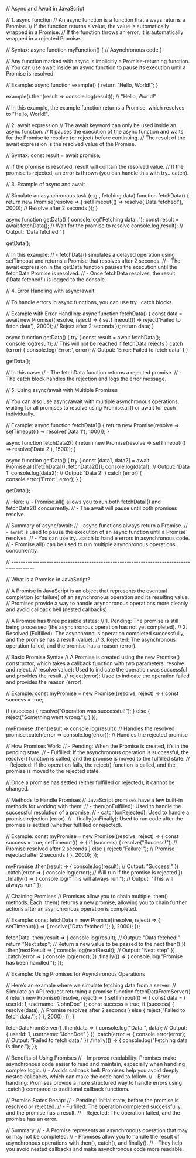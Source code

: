 // Async and Await in JavaScript

// 1. async function
// An async function is a function that always returns a Promise.
// If the function returns a value, the value is automatically wrapped in a Promise.
// If the function throws an error, it is automatically wrapped in a rejected Promise.

// Syntax:
async function myFunction() {
// Asynchronous code
}

// Any function marked with async is implicitly a Promise-returning function.
// You can use await inside an async function to pause its execution until a Promise is resolved.

// Example:
async function example() {
return "Hello, World!";
}

example().then(result => console.log(result)); // "Hello, World!"

// In this example, the example function returns a Promise, which resolves to "Hello, World!".

// 2. await expression
// The await keyword can only be used inside an async function.
// It pauses the execution of the async function and waits for the Promise to resolve (or reject) before continuing.
// The result of the await expression is the resolved value of the Promise.

// Syntax:
const result = await promise;

// If the promise is resolved, result will contain the resolved value.
// If the promise is rejected, an error is thrown (you can handle this with try...catch).

// 3. Example of async and await

// Simulate an asynchronous task (e.g., fetching data)
function fetchData() {
return new Promise(resolve => {
setTimeout(() => resolve('Data fetched!'), 2000); // Resolve after 2 seconds
});
}

async function getData() {
console.log('Fetching data...');
const result = await fetchData(); // Wait for the promise to resolve
console.log(result); // Output: 'Data fetched!'
}

getData();

// In this example:
// - fetchData() simulates a delayed operation using setTimeout and returns a Promise that resolves after 2 seconds.
// - The await expression in the getData function pauses the execution until the fetchData Promise is resolved.
// - Once fetchData resolves, the result ('Data fetched!') is logged to the console.

// 4. Error Handling with async/await

// To handle errors in async functions, you can use try...catch blocks.

// Example with Error Handling:
async function fetchData() {
const data = await new Promise((resolve, reject) => {
setTimeout(() => reject('Failed to fetch data'), 2000); // Reject after 2 seconds
});
return data;
}

async function getData() {
try {
const result = await fetchData();
console.log(result); // This will not be reached if fetchData rejects
} catch (error) {
console.log('Error:', error); // Output: 'Error: Failed to fetch data'
}
}

getData();

// In this case:
// - The fetchData function returns a rejected promise.
// - The catch block handles the rejection and logs the error message.

// 5. Using async/await with Multiple Promises

// You can also use async/await with multiple asynchronous operations, waiting for all promises to resolve using Promise.all() or await for each individually.

// Example:
async function fetchData1() {
return new Promise(resolve => setTimeout(() => resolve('Data 1'), 1000));
}

async function fetchData2() {
return new Promise(resolve => setTimeout(() => resolve('Data 2'), 1500));
}

async function getData() {
try {
const [data1, data2] = await Promise.all([fetchData1(), fetchData2()]);
console.log(data1); // Output: 'Data 1'
console.log(data2); // Output: 'Data 2'
} catch (error) {
console.error('Error:', error);
}
}

getData();

// Here:
// - Promise.all() allows you to run both fetchData1() and fetchData2() concurrently.
// - The await will pause until both promises resolve.

// Summary of async/await:
// - async functions always return a Promise.
// - await is used to pause the execution of an async function until a Promise resolves.
// - You can use try...catch to handle errors in asynchronous code.
// - Promise.all() can be used to run multiple asynchronous operations concurrently.

// ----------------------------------------------------------------------------------------

// What is a Promise in JavaScript?

// A Promise in JavaScript is an object that represents the eventual completion (or failure) of an asynchronous operation and its resulting value.
// Promises provide a way to handle asynchronous operations more cleanly and avoid callback hell (nested callbacks).

// A Promise has three possible states:
// 1. Pending: The promise is still being processed (the asynchronous operation has not yet completed).
// 2. Resolved (Fulfilled): The asynchronous operation completed successfully, and the promise has a result (value).
// 3. Rejected: The asynchronous operation failed, and the promise has a reason (error).

// Basic Promise Syntax
// A Promise is created using the new Promise() constructor, which takes a callback function with two parameters: resolve and reject.
// resolve(value): Used to indicate the operation was successful and provides the result.
// reject(error): Used to indicate the operation failed and provides the reason (error).

// Example:
const myPromise = new Promise((resolve, reject) => {
const success = true;

if (success) {
resolve("Operation was successful!");
} else {
reject("Something went wrong.");
}
});

myPromise
.then(result => console.log(result)) // Handles the resolved promise
.catch(error => console.log(error)); // Handles the rejected promise

// How Promises Work:
// - Pending: When the Promise is created, it’s in the pending state.
// - Fulfilled: If the asynchronous operation is successful, the resolve() function is called, and the promise is moved to the fulfilled state.
// - Rejected: If the operation fails, the reject() function is called, and the promise is moved to the rejected state.

// Once a promise has settled (either fulfilled or rejected), it cannot be changed.

// Methods to Handle Promises
// JavaScript promises have a few built-in methods for working with them:
// - then(onFulfilled): Used to handle the successful resolution of a promise.
// - catch(onRejected): Used to handle a promise rejection (error).
// - finally(onFinally): Used to run code after the promise is settled (whether fulfilled or rejected).

// Example:
const myPromise = new Promise((resolve, reject) => {
const success = true;
setTimeout(() => {
if (success) {
resolve("Success!"); // Promise resolved after 2 seconds
} else {
reject("Failure!"); // Promise rejected after 2 seconds
}
}, 2000);
});

myPromise
.then(result => {
console.log(result); // Output: "Success!"
})
.catch(error => {
console.log(error); // Will run if the promise is rejected
})
.finally(() => {
console.log("This will always run."); // Output: "This will always run."
});

// Chaining Promises
// Promises allow you to chain multiple .then() methods. Each .then() returns a new promise, allowing you to chain further actions after an asynchronous operation is completed.

// Example:
const fetchData = new Promise((resolve, reject) => {
setTimeout(() => {
resolve("Data fetched!");
}, 2000);
});

fetchData
.then(result => {
console.log(result); // Output: "Data fetched!"
return "Next step"; // Return a new value to be passed to the next then()
})
.then(nextResult => {
console.log(nextResult); // Output: "Next step"
})
.catch(error => {
console.log(error);
})
.finally(() => {
console.log("Promise has been handled.");
});

// Example: Using Promises for Asynchronous Operations

// Here’s an example where we simulate fetching data from a server:
// Simulate an API request returning a promise
function fetchDataFromServer() {
return new Promise((resolve, reject) => {
setTimeout(() => {
const data = { userId: 1, username: "JohnDoe" };
const success = true;
if (success) {
resolve(data); // Promise resolves after 2 seconds
} else {
reject("Failed to fetch data.");
}
}, 2000);
});
}

fetchDataFromServer()
.then(data => {
console.log("Data:", data); // Output: { userId: 1, username: "JohnDoe" }
})
.catch(error => {
console.error(error); // Output: "Failed to fetch data."
})
.finally(() => {
console.log("Fetching data is done.");
});

// Benefits of Using Promises
// - Improved readability: Promises make asynchronous code easier to read and maintain, especially when handling complex logic.
// - Avoids callback hell: Promises help you avoid deeply nested callbacks, which can make the code hard to follow.
// - Error handling: Promises provide a more structured way to handle errors using .catch() compared to traditional callback functions.

// Promise States Recap:
// - Pending: Initial state, before the promise is resolved or rejected.
// - Fulfilled: The operation completed successfully, and the promise has a result.
// - Rejected: The operation failed, and the promise has an error.

// Summary:
// - A Promise represents an asynchronous operation that may or may not be completed.
// - Promises allow you to handle the result of asynchronous operations with then(), catch(), and finally().
// - They help you avoid nested callbacks and make asynchronous code more readable.
